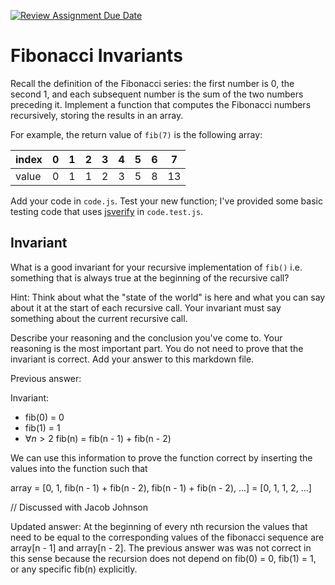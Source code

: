 [![Review Assignment Due Date](https://classroom.github.com/assets/deadline-readme-button-24ddc0f5d75046c5622901739e7c5dd533143b0c8e959d652212380cedb1ea36.svg)](https://classroom.github.com/a/rzkZS2Jf)
# Fibonacci Invariants

Recall the definition of the Fibonacci series: the first number is 0, the second
1, and each subsequent number is the sum of the two numbers preceding it.
Implement a function that computes the Fibonacci numbers recursively, storing
the results in an array.

For example, the return value of `fib(7)` is the following array:

| index |  0  |  1  |  2  |  3  |  4  |  5  |  6  |  7  |
| ----- | --- | --- | --- | --- | --- | --- | --- | --- |
| value |  0  |  1  |  1  |  2  |  3  |  5  |  8  |  13 |

Add your code in `code.js`. Test your new function; I've provided some basic
testing code that uses [jsverify](https://jsverify.github.io/) in
`code.test.js`.

## Invariant

What is a good invariant for your recursive implementation of `fib()`
i.e. something that is always true at the beginning of the recursive call?

Hint: Think about what the "state of the world" is here and what you can say
about it at the start of each recursive call. Your invariant must say something
about the current recursive call.

Describe your reasoning and the conclusion you've come to. Your reasoning is the
most important part. You do not need to prove that the invariant is correct. Add
your answer to this markdown file.

Previous answer:

Invariant:
- fib(0) = 0
- fib(1) = 1
- $\forall n > 2$ fib(n) = fib(n - 1) + fib(n - 2)

We can use this information to prove the function correct by inserting the values into the function such that

array = [0, 1, fib(n - 1) + fib(n - 2), fib(n - 1) + fib(n - 2), ...] = [0, 1, 1, 2, ...]

// Discussed with Jacob Johnson

Updated answer:
At the beginning of every nth recursion the values that need to be equal to the corresponding values of the fibonacci sequence are array[n - 1] and array[n - 2]. The previous answer was was not correct in this sense because the recursion does not depend on fib(0) = 0, fib(1) = 1, or any specific fib(n) explicitly.

